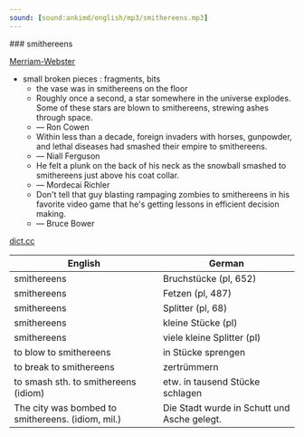 ```yaml
---
sound: [sound:ankimd/english/mp3/smithereens.mp3]
---
```


\### smithereens

[Merriam-Webster](https://www.merriam-webster.com/dictionary/smithereens)

- small broken pieces : fragments, bits
    - the vase was in smithereens on the floor
    - Roughly once a second, a star somewhere in the universe explodes. Some of these stars are blown to smithereens, strewing ashes through space.
    - — Ron Cowen
    - Within less than a decade, foreign invaders with horses, gunpowder, and lethal diseases had smashed their empire to smithereens.
    - — Niall Ferguson
    - He felt a plunk on the back of his neck as the snowball smashed to smithereens just above his coat collar.
    - — Mordecai Richler
    - Don't tell that guy blasting rampaging zombies to smithereens in his favorite video game that he's getting lessons in efficient decision making.
    - — Bruce Bower

[dict.cc](https://www.dict.cc/smithereens)

| English        | German       |
| -------------- | ------------ |
| smithereens | Bruchstücke (pl, 652) |
| smithereens | Fetzen (pl, 487) |
| smithereens | Splitter (pl, 68) |
| smithereens | kleine Stücke (pl) |
| smithereens | viele kleine Splitter (pl) |
| to blow to smithereens | in Stücke sprengen |
| to break to smithereens | zertrümmern |
| to smash sth. to smithereens (idiom) | etw. in tausend Stücke schlagen |
| The city was bombed to smithereens. (idiom, mil.) | Die Stadt wurde in Schutt und Asche gelegt. |
